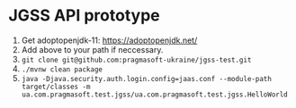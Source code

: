 # JGSS API prototype

1. Get adoptopenjdk-11: https://adoptopenjdk.net/
3. Add above to your path if neccessary.
4. `git clone git@github.com:pragmasoft-ukraine/jgss-test.git`
5. `./mvnw clean package`
6. `java -Djava.security.auth.login.config=jaas.conf --module-path target/classes -m ua.com.pragmasoft.test.jgss/ua.com.pragmasoft.test.jgss.HelloWorld`